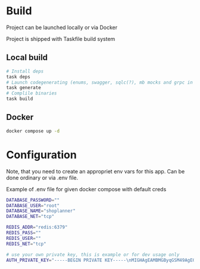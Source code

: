 # Build

Project can be launched locally or via Docker

Project is shipped with Taskfile build system

## Local build

```bash
# Install deps
task deps
# Launch codegenerating (enums, swagger, sqlc(?), mb mocks and grpc in future)
task generate
# Complile binaries
task build
```

## Docker
```bash
docker compose up -d
```

# Configuration

Note, that you need to create an appropriet env vars for this app.
Can be done ordinary or via .env file.

Example of .env file for given docker compose with default creds
```bash
DATABASE_PASSWORD=""
DATABASE_USER="root"
DATABASE_NAME="shoplanner"
DATABASE_NET="tcp"

REDIS_ADDR="redis:6379"
REDIS_PASS=""
REDIS_USER=""
REDIS_NET="tcp"

# use your own private key, this is example or for dev usage only
AUTH_PRIVATE_KEY="-----BEGIN PRIVATE KEY-----\nMIGHAgEAMBMGByqGSM49AgEGCCqGSM49AwEHBG0wawIBAQQgcNWfMdC3QeMJlyS9\nH3xppu3gyjqZgeERTrBwyMAw6WGhRANCAAReuHw8bPa/vzs/1TJOwN3HDFRNa1DP\ng2gNyMq5z8S4/uMlS/zf1mfNIH1WZvkRVNIP3Iy1WS90rTyP/+rY+DYz\n-----END PRIVATE KEY-----\n"
```



